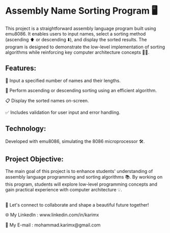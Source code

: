 # Assembly Name Sorting Program 🖥️

<p>This project is a straightforward assembly language program built using emu8086. It enables users to input names, select a sorting method (ascending ⬆️ or descending ⬇️), and display the sorted results. The program is designed to demonstrate the low-level implementation of sorting algorithms while reinforcing key computer architecture concepts 🧑‍💻.</p>

## Features:
<p>📝 Input a specified number of names and their lengths.</p>
<p>🔄 Perform ascending or descending sorting using an efficient algorithm.</p>
<p>📋 Display the sorted names on-screen.</p>
<p>✅ Includes validation for user input and error handling.</p>

## Technology:
<p>Developed with emu8086, simulating the 8086 microprocessor 🛠️.</p>

## Project Objective:
<p>The main goal of this project is to enhance students' understanding of assembly language programming and sorting algorithms 📚. By working on this program, students will explore low-level programming concepts and gain practical experience with computer architecture 💡.</p>

##
<p>🚀 Let's connect to collaborate and shape a beautiful future together! </p>
<p>🌐 My LinkedIn : www.linkedin.com/in/karimx </p>
<p>📩 My E-mail : mohammad.karimx@gmail.com </p>
